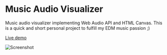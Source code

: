 # Music Audio Visualizer
Music audio visualizer implementing Web Audio API and HTML Canvas.
This is a quick and short personal project to fulfill my EDM music passion  ;)

[Live demo](https://jeremydang.github.io/music-audio-visualizer/)  

![Screenshot](http://www.students.oamk.fi/~t6dath00/jer-audio-visualizer/screenshot/jer-audio-visualizer-1516848586629)
